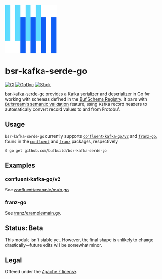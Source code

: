 [![The Buf logo](.github/buf-logo.svg)][buf]

# bsr-kafka-serde-go

[![CI](https://github.com/bufbuild/bsr-kafka-serde-go/actions/workflows/ci.yaml/badge.svg)](https://github.com/bufbuild/bsr-kafka-serde-go/actions/workflows/ci.yaml)
[![GoDoc](https://pkg.go.dev/badge/github.com/bufbuild/bsr-kafka-serde-go.svg)](https://pkg.go.dev/github.com/bufbuild/bsr-kafka-serde-go)
[![Slack](https://img.shields.io/badge/slack-buf-%23e01563)](https://buf.build/links/slack)

[bsr-kafka-serde-go][bsr-kafka-serde-go] provides a Kafka serializer and deserializer in Go for working with schemas defined in the [Buf Schema Registry][bsr].
It pairs with [Bufstream's semantic validation][bufstream-semantic-validation] feature, using Kafka record headers to automatically convert record values to and from Protobuf.

## Usage

`bsr-kafka-serde-go` currently supports [`confluent-kafka-go/v2`][confluent-kafka-go/v2] and [`franz-go`][franz-go],
found in the [`confluent`](https://pkg.go.dev/github.com/bufbuild/bsr-kafka-serde-go/confluent) and [`franz`](https://pkg.go.dev/github.com/bufbuild/bsr-kafka-serde-go/franz) packages, respectively.

```console
$ go get github.com/bufbuild/bsr-kafka-serde-go
```

## Examples

### confluent-kafka-go/v2

See [confluent/example/main.go](./confluent/example/main.go).

### franz-go

See [franz/example/main.go](./franz/example/main.go).

## Status: Beta

This module isn't stable yet. However, the final shape is unlikely to change drastically—future edits will be somewhat minor.

## Legal

Offered under the [Apache 2 license][license].

[bsr]: https://buf.build/docs/bsr/
[buf]: https://buf.build
[bufstream-semantic-validation]: https://buf.build/docs/bufstream/data-governance/semantic-validation/
[bsr-kafka-serde-go]: https://github.com/bufbuild/bsr-kafka-serde-go
[license]: https://github.com/bufbuild/bsr-kafka-serde-go/blob/main/LICENSE
[confluent-kafka-go/v2]: https://pkg.go.dev/github.com/confluentinc/confluent-kafka-go/v2
[franz-go]: https://pkg.go.dev/github.com/twmb/franz-go/pkg/kgo
